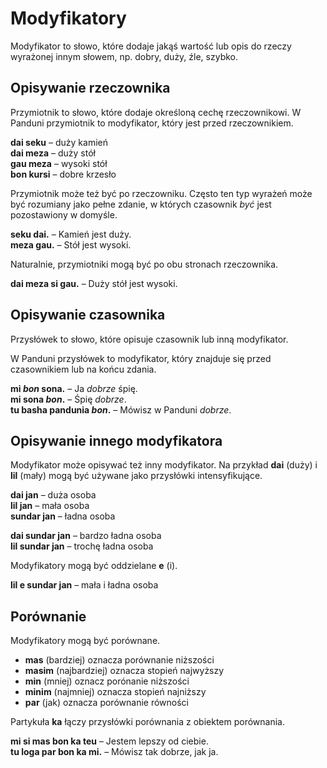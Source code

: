 # Modyfikatory

Modyfikator to słowo, które dodaje jakąś wartość lub opis do rzeczy wyrażonej innym słowem, np. dobry, duży, źle, szybko.

## Opisywanie rzeczownika

Przymiotnik to słowo, które dodaje określoną cechę rzeczownikowi. W Panduni przymiotnik to modyfikator, który jest przed rzeczownikiem.

**dai seku**
– duży kamień  
**dai meza**
– duży stół  
**gau meza**
– wysoki stół  
**bon kursi**
– dobre krzesło

Przymiotnik może też być po rzeczowniku. Często ten typ wyrażeń może być rozumiany jako pełne zdanie, w których czasownik _być_ jest pozostawiony w domyśle.

**seku dai.**
– Kamień jest duży.  
**meza gau.**
– Stół jest wysoki.

Naturalnie, przymiotniki mogą być po obu stronach rzeczownika.

**dai meza si gau.**
– Duży stół jest wysoki.


## Opisywanie czasownika

Przysłówek to słowo, które opisuje czasownik lub inną modyfikator.

W Panduni przysłówek to modyfikator, który znajduje się przed czasownikiem lub na końcu zdania.

**mi _bon_ sona.**
– Ja _dobrze_ śpię.  
**mi sona _bon_.**
– Śpię _dobrze_.  
**tu basha pandunia _bon_.**
– Mówisz w Panduni _dobrze_.


## Opisywanie innego modyfikatora

Modyfikator może opisywać też inny modyfikator. Na przykład **dai** (duży) i **lil** (mały) mogą być używane jako przysłówki intensyfikujące.

**dai jan**
– duża osoba  
**lil jan**
– mała osoba  
**sundar jan**
– ładna osoba

**dai sundar jan**
– bardzo ładna osoba  
**lil sundar jan**
– trochę ładna osoba

Modyfikatory mogą być oddzielane **e** (i).

**lil e sundar jan**
– mała i ładna osoba


## Porównanie

Modyfikatory mogą być porównane.

- **mas** (bardziej) oznacza porównanie niższości
- **masim** (najbardziej) oznacza stopień najwyższy
- **min** (mniej) oznacz porónanie niższości
- **minim** (najmniej) oznacza stopień najniższy
- **par** (jak) oznacza porównanie równości

Partykuła **ka** łączy przysłówki porównania z obiektem porównania.

**mi si mas bon ka teu**
– Jestem lepszy od ciebie.  
**tu loga par bon ka mi.**
– Mówisz tak dobrze, jak ja.

